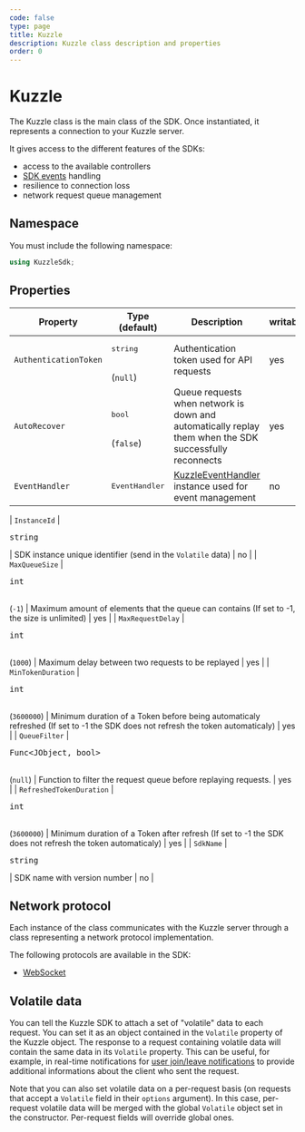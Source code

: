 ```yaml
---
code: false
type: page
title: Kuzzle
description: Kuzzle class description and properties
order: 0
---
```


# Kuzzle

The Kuzzle class is the main class of the SDK.
Once instantiated, it represents a connection to your Kuzzle server.

It gives access to the different features of the SDKs:

- access to the available controllers
- [SDK events](/sdk/csharp/2/essentials/events) handling
- resilience to connection loss
- network request queue management

## Namespace

You must include the following namespace: 

```csharp
using KuzzleSdk;
```

## Properties

| Property | Type<br/>(default) | Description | writable |
|--- |--- |--- | --- |
| `AuthenticationToken` | <pre>string</pre><br/>(`null`) | Authentication token used for API requests | yes |
| `AutoRecover` | <pre>bool</pre><br/>(`false`) | Queue requests when network is down and automatically replay them when the SDK successfully reconnects | yes |
| `EventHandler` | <pre>EventHandler</pre> | [KuzzleEventHandler](/sdk/csharp/2/core-classes/kuzzle-event-handler) instance used for event management | no |

| `InstanceId` | <pre>string</pre> | SDK instance unique identifier (send in the `Volatile` data) | no |
| `MaxQueueSize` | <pre>int</pre><br/>(`-1`) | Maximum amount of elements that the queue can contains (If set to -1, the size is unlimited) | yes |
| `MaxRequestDelay` | <pre>int</pre><br/>(`1000`) | Maximum delay between two requests to be replayed | yes |
| `MinTokenDuration` | <pre>int</pre><br/>(`3600000`) | Minimum duration of a Token before being automaticaly refreshed (If set to -1 the SDK does not refresh the token automaticaly) | yes |
| `QueueFilter` | <pre>Func<JObject, bool></pre><br/>(`null`) | Function to filter the request queue before replaying requests. | yes |
| `RefreshedTokenDuration` | <pre>int</pre><br/>(`3600000`) | Minimum duration of a Token after refresh (If set to -1 the SDK does not refresh the token automaticaly) | yes |
| `SdkName` | <pre>string</pre> | SDK name with version number | no |


## Network protocol

Each instance of the class communicates with the Kuzzle server through a class representing a network protocol implementation.

The following protocols are available in the SDK:

- [WebSocket](/sdk/csharp/2/protocols/websocket)

## Volatile data

You can tell the Kuzzle SDK to attach a set of "volatile" data to each request. You can set it as an object contained in the `Volatile` property of the Kuzzle object. The response to a request containing volatile data will contain the same data in its `Volatile` property. This can be useful, for example, in real-time notifications for [user join/leave notifications](/core/2/api/essentials/volatile-data) to provide additional informations about the client who sent the request.

Note that you can also set volatile data on a per-request basis (on requests that accept a `Volatile` field in their `options` argument). In this case, per-request volatile data will be merged with the global `Volatile` object set in the constructor. Per-request fields will override global ones.